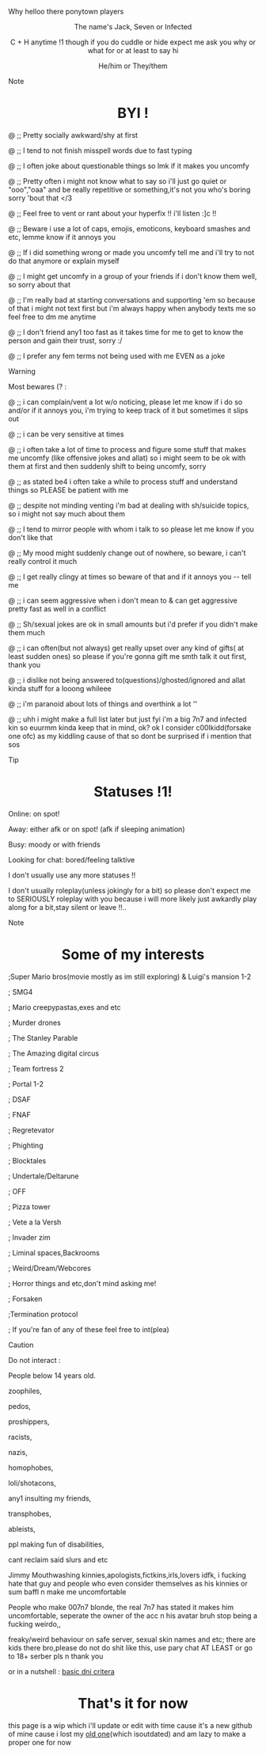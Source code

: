 Why helloo there ponytown players
</h1>
<p align="center">
The name's Jack, Seven or Infected  </p>
<p align="center">C + H anytime !1 though if you do cuddle or hide expect me ask you why or what for or at least to say hi  </p>
<p align="center">He/him or They/them</p>

> [!NOTE]
><h1 align="center"> BYI ! </h1>
>@ ;; Pretty socially awkward/shy at first
> 
>@ ;; I tend to not finish misspell words due to fast typing
> 
>@ ;; I often joke about questionable things so lmk if it makes you uncomfy
> 
>@ ;; Pretty often i might not know what to say so i'll just go quiet or "ooo","oaa" and be really repetitive or something,it's not you who's boring sorry 'bout that </3
> 
>@ ;; Feel free to vent or rant about your hyperfix !! i'll listen :]c !!
> 
>@ ;; Beware i use a lot of caps, emojis, emoticons,  keyboard smashes and etc, lemme know if it annoys you
> 
>@ ;; If i did something wrong or made you uncomfy  tell me and i'll try to not do that anymore or explain myself
> 
>@ ;; I might get uncomfy in a group of your friends if i don't know them well, so sorry about that
> 
>@ ;; I'm really bad at starting conversations and supporting 'em so because of that i might not text first but i'm always happy when anybody texts me so feel free to dm me anytime
> 
>@ ;; I don't friend any1 too fast as it takes time for me to get to know the person and gain their trust, sorry :/
> 
>@ ;; I prefer any fem terms not being used with me EVEN as a joke
> 

>[!WARNING]
>Most bewares (? :
>
>@ ;; i can complain/vent a lot w/o noticing, please let me know if i do so and/or if it annoys you, i'm trying to keep track of it but sometimes it slips out
>
>@ ;; i can be very sensitive at times
>
>@ ;; i often take a lot of time to process and figure some stuff that makes me uncomfy (like offensive jokes and allat) so i might seem to be ok with them at first and then suddenly shift to being uncomfy, sorry
>
>@ ;; as stated be4 i often take a while to process stuff and understand things so PLEASE be patient with me
>
>@ ;; despite not minding venting i'm bad at dealing with sh/suicide topics, so i might not say much about them
>
>@ ;; I tend to mirror people with whom i talk to so please let me know if you don't like that
>
>@ ;; My mood might suddenly change out of nowhere, so beware, i can't really control it much
>
>@ ;; I get really clingy at times so beware of that and if it annoys you -- tell me
>
>@ ;; i can seem aggressive when i don't mean to & can get aggressive pretty fast as well in a conflict
>
>@ ;; Sh/sexual jokes are ok in small amounts but i'd prefer if you didn't make them much
>
>@ ;; i can often(but not always) get really upset over any kind of gifts( at least sudden ones) so please if you're gonna gift me smth talk it out first, thank you
>
>@ ;; i dislike not being answered to(questions)/ghosted/ignored and allat kinda stuff for a looong whileee
>
>@ ;; i'm paranoid about lots of things and overthink a lot ''
>
>@ ;; uhh i might make a full list later but just fyi i'm a big 7n7 and infected kin so euurmm kinda keep that in mind, ok? ok I consider c00lkidd(forsake one ofc) as my kiddling cause of that so dont be surprised if i mention that sos
>

> [!TIP]
> <h1 align="center"> Statuses !1! </h1>
> Online: on spot!
> 
> Away: either afk or on spot! (afk if sleeping animation)
> 
> Busy: moody or with friends
> 
> Looking for chat: bored/feeling talktive
> 
> I don't usually use any more statuses !!
>
> I don't usually roleplay(unless jokingly for a bit) so please don't expect me to SERIOUSLY roleplay with you because i will more likely just awkardly play along for a bit,stay silent or leave !!..

>[!NOTE]
> <h1 align="center"> Some of my interests </h1>
>
>;Super Mario bros(movie mostly as im still exploring) & Luigi's mansion 1-2
>
>; SMG4
>
>; Mario creepypastas,exes and etc
>
>; Murder drones
>
>; The Stanley Parable
>
>; The Amazing digital circus
>
>; Team fortress 2
>
>; Portal 1-2
>
>; DSAF
>
>; FNAF
>
>; Regretevator
>
>; Phighting
>
>; Blocktales
>
>; Undertale/Deltarune
>
>; OFF
>
>; Pizza tower
>
>; Vete a la Versh
>
>; Invader zim
>
>; Liminal spaces,Backrooms
>
>; Weird/Dream/Webcores
>
>; Horror things and etc,don't mind asking me!
>
>; Forsaken
>
>;Termination protocol
>
>; If you're fan of any of these feel free to int(plea)

>[!CAUTION]
>Do not interact :
>
>People below 14 years old.
>
>zoophiles,
>
>pedos,
>
>proshippers,
>
>racists,
>
>nazis,
>
>homophobes,
>
>loli/shotacons,
>
>any1 insulting my friends,
>
>transphobes,
>
>ableists,
>
>ppl making fun of disabilities,
>
>cant reclaim said slurs and etc
>
> Jimmy Mouthwashing kinnies,apologists,fictkins,irls,lovers idfk, i fucking hate that guy and people who even consider themselves as his kinnies or sum baffl n make me uncomfortable 
>
> People who make 007n7 blonde, the real 7n7 has stated it makes him uncomfortable, seperate the owner of the acc n his avatar bruh stop being a fucking weirdo,,
>
> freaky/weird behaviour on safe server, sexual skin names and etc; there are kids there bro,please do not do shit like this, use pary chat AT LEAST or go to 18+ serber pls n thank you 
>
>or in a nutshell : [basic dni critera](https://dni-criteria.carrd.co/)
>
<h1 align="center"> That's it for now</h1>

this page is a wip which i'll update or edit with time cause it's a new github of mine cause i lost my [old one](https://github.com/Jack-o-lantern-png-rbyi-pls)(which isoutdated) and am lazy to make a proper one for now
